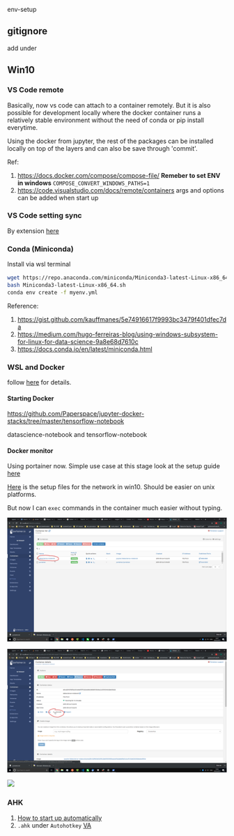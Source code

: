 env-setup

## gitignore

add under 

## Win10

### VS Code remote

Basically, now vs code can attach to a container remotely. But it is also possible for development locally where the docker container runs a relatively stable environment without the need of conda or pip install everytime.

Using the docker from jupyter, the rest of the packages can be installed locally on top of the layers and can also be save through 'commit'.

Ref:
1. https://docs.docker.com/compose/compose-file/ **Remeber to set ENV in windows** `COMPOSE_CONVERT_WINDOWS_PATHS=1`
2. https://code.visualstudio.com/docs/remote/containers args and options can be added when start up

### VS Code setting sync

By extension [here](https://marketplace.visualstudio.com/items?itemName=Shan.code-settings-sync)

### Conda (Miniconda)

Install via wsl terminal

```bash
wget https://repo.anaconda.com/miniconda/Miniconda3-latest-Linux-x86_64.sh
bash Miniconda3-latest-Linux-x86_64.sh
conda env create -f myenv.yml
```

Reference:
1. https://gist.github.com/kauffmanes/5e74916617f9993bc3479f401dfec7da
2. https://medium.com/hugo-ferreiras-blog/using-windows-subsystem-for-linux-for-data-science-9a8e68d7610c
3. https://docs.conda.io/en/latest/miniconda.html
### WSL and Docker

follow [here](https://nickjanetakis.com/blog/setting-up-docker-for-windows-and-wsl-to-work-flawlessly) for details.

#### Starting Docker

https://github.com/Paperspace/jupyter-docker-stacks/tree/master/tensorflow-notebook

datascience-notebook and tensorflow-notebook

#### Docker monitor

Using portainer now. Simple use case at this stage look at the setup guide [here](https://gist.github.com/SeanSobey/344edd228922ffd4266ae7d451421ab6)

[Here](./win10/portainer.txt) is the setup files for the network in win10. Should be easier on unix platforms.

But now I can `exec` commands in the container much easier without typing. 

![](./img/container.png)

![](./img/container-console.png)

![](./img/sh.png)



### AHK

1. [How to start up automatically](https://autohotkey.com/docs/FAQ.htm#Startup)
2. `.ahk` under `Autohotkey` [VA](https://github.com/Drugoy/Autohotkey-scripts-.ahk/blob/master/Libraries/VA.ahk)